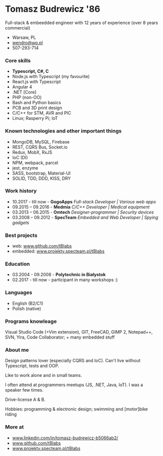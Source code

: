 # Tomasz Budrewicz '86
Full-stack & embeedded engineer with 12 years of experience (over 8 years commercial)

- Warsaw, PL
- wendro@wp.pl
- 507-293-714

### Core skills
- **Typescript, C#, C**
- Node.js with Typescript (my favourite)
- React.js with Typescript
- Angular 4
- .NET [Core]
- PHP (non-OO)
- Bash and Python basics
- PCB and 3D print design
- C/C++ for STM, AVR and PIC
- Linux; Rasperry Pi; IoT

### Known technologies and other important things
- MongoDB, MySQL, Firebase
- REST, CQRS Bus, Socket.io
- Redux, MobX, RxJS
- IoC (DI)
- NPM, webpack, parcel
- jest, enzyme
- SASS, bootstrap, Material-UI
- SOLID, TDD, DDD, KISS, DRY

### Work history
- 10.2017 - till now - **GogoApps** 
  *Full-stack Developer | Various web apps*
- 09.2015 – 09.2016 - **Medmia** 
  *C/C++ Developer | Medical equipment*
- 03.2013 – 06.2015 - **Omtech** 
  *Designer-programmer | Security devices*
- 03.2008 – 09.2012 - **SpecTeam** 
  *Embedded and Web Developer | Spying gadgets*
  
### Best projects
- web: www.github.com/tBlabs
- embedded: www.projekty.specteam.pl/tBlabs

### Education

- 03.2004 - 09.2008 - **Polytechnic in Białystok**
- 02.2017 - till now - participant in many workshops :)

### Languages

- English (B2/C1)
- Polish (native)

### Programs knowleage

Visual Studio Code (+Vim extension), GIT, FreeCAD, GIMP 2, Notepad++, SVN, Yira, Code Collaborator; + many embedded stuff

### About me

Design patterns lover (especially CQRS and IoC). Can't live without Typescript, tests and OOP.

Like to work alone and in small teams.

I often attend at programmers meetups (JS, .NET, Java, IoT). I was a speaker few times.

Drive-license A & B.

Hobbies: programming & electronic design; swimming and [motor]bike riding

### More at
- www.linkedin.com/in/tomasz-budrewicz-b5066ab2/
- www.github.com/tBlabs
- www.projekty.specteam.pl/tBlabs
